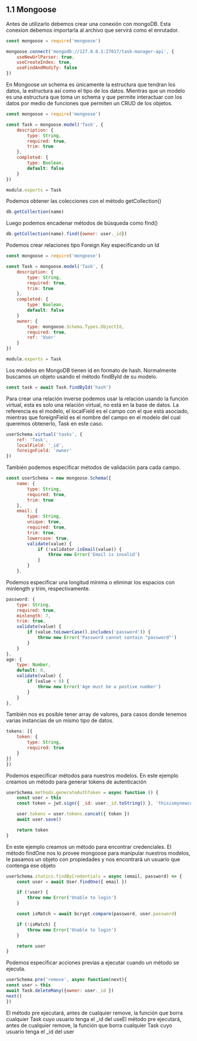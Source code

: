 ## 1.1 Mongoose

Antes de utilizarlo debemos crear una conexión con mongoDB. Esta
conexion debemos importarla al archivo que servirá como el enrutador.

``` javascript
const mongoose = require('mongoose')

mongoose.connect('mongodb://127.0.0.1:27017/task-manager-api', {
    useNewUrlParser: true,
    useCreateIndex: true,
    useFindAndModify: false
})
```

En Mongoose un schema es únicamente la estructura que tendran los datos,
la estructura así como el tipo de los datos. Mientras que un modelo es
una estructura que toma un schema y que permite interactuar con los
datos por medio de funciones que permiten un CRUD de los objetos.

``` javascript
const mongoose = require('mongoose')

const Task = mongoose.model('Task', {
    description: {
        type: String,
        required: true,
        trim: true
    },
    completed: {
        type: Boolean,
        default: false
    }
})

module.exports = Task
```

Podemos obtener las colecciones con el método getCollection()

``` javascript
db.getCollection(name)     
```

Luego podemos encadenar métodos de búsqueda como find()

``` javascript
db.getCollection(name).find({owner: user._id})
```

Podemos crear relaciones tipo Foreign Key especificando un Id

``` javascript
const mongoose = require('mongoose')

const Task = mongoose.model('Task', {
    description: {
        type: String,
        required: true,
        trim: true
    },
    completed: {
        type: Boolean,
        default: false
    }
    owner: {
        type: mongoose.Schema.Types.ObjectId,
        required: true,
        ref: 'User'
    }
})

module.exports = Task
```

Los modelos en MongoDB tienen id en formato de hash. Normalmente
buscamos un objeto usando el método findById de su modelo.

``` javascript
const task = await Task.findById('hash')
```

Para crear una relación inverse podemos usar la relación usando la
función virtual, esta es solo una relación virtual, no está en la base
de datos. La referencia es el modelo, el localField es el campo con el
que está asociado, mientras que foreignField es el nombre del campo en
el modelo del cual queremos obtenerlo, Task en este caso.

``` javascript
userSchema.virtual('tasks', {
    ref: 'Task',
    localField: '_id',
    foreignField: 'owner'
})
```

También podemos especificar métodos de validación para cada campo.

``` javascript
const userSchema = new mongoose.Schema({
    name: {
        type: String,
        required: true,
        trim: true
    },
    email: {
        type: String,
        unique: true,
        required: true,
        trim: true,
        lowercase: true,
        validate(value) {
            if (!validator.isEmail(value)) {
                throw new Error('Email is invalid')
            }
        }
    },
```

Podemos especificar una longitud mínima o eliminar los espacios con
minlength y trim, respectivamente.

``` javascript
password: {
    type: String,
    required: true,
    minlength: 7,
    trim: true,
    validate(value) {
        if (value.toLowerCase().includes('password')) {
            throw new Error('Password cannot contain "password"')
        }
    }
},
age: {
    type: Number,
    default: 0,
    validate(value) {
        if (value < 0) {
            throw new Error('Age must be a postive number')
        }
    }
},
```

También nos es posible tener array de valores, para casos donde tenemos
varias instancias de un mismo tipo de datos.

``` javascript
tokens: [{
    token: {
        type: String,
        required: true
    }
}]
})
```

Podemos especificar métodos para nuestros modelos. En este ejemplo
creamos un método para generar tokens de autenticación

``` javascript
userSchema.methods.generateAuthToken = async function () {
    const user = this
    const token = jwt.sign({ _id: user._id.toString() }, 'thisismynewcourse')

    user.tokens = user.tokens.concat({ token })
    await user.save()

    return token
}
```

En este ejemplo creamos un método para encontrar credenciales. El método
findOne nos lo provee mongoose para manipular nuestros modelos, le
pasamos un objeto con propiedades y nos encontrará un usuario que
contenga ese objeto

``` javascript
userSchema.statics.findByCredentials = async (email, password) => {
    const user = await User.findOne({ email })

    if (!user) {
        throw new Error('Unable to login')
    }

    const isMatch = await bcrypt.compare(password, user.password)

    if (!isMatch) {
        throw new Error('Unable to login')
    }

    return user
}
```

Podemos especificar acciones previas a ejecutar cuando un método se
ejecuta.

``` javascript
userSchema.pre('remove', async function(next){
const user = this
await Task.deleteMany({owner: user._id })
next()
})
```

El método pre ejecutará, antes de cualquier remove, la función que borra
cualquier Task cuyo usuario tenga el \_id del useEl método pre
ejecutará, antes de cualquier remove, la función que borra cualquier
Task cuyo usuario tenga el \_id del user

